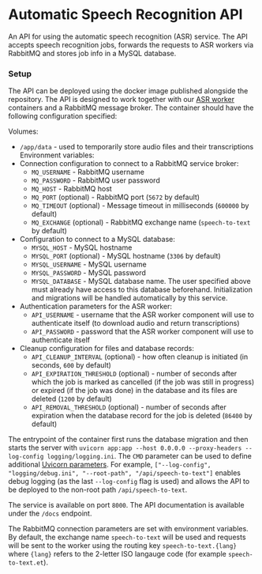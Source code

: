 # Automatic Speech Recognition API

An API for using the automatic speech recognition (ASR) service. The API accepts speech recognition jobs, forwards the
requests to ASR workers via RabbitMQ and stores job info in a MySQL database.

### Setup

The API can be deployed using the docker image published alongside the repository. The API is designed to work together
with our [ASR worker](https://github.com/TartuNLP/speech-to-text-worker) containers and a RabbitMQ message
broker. The container should have the following configuration specified:

Volumes:

- `/app/data` - used to temporarily store audio files and their transcriptions Environment variables:
- Connection configuration to connect to a RabbitMQ service broker:
    - `MQ_USERNAME` - RabbitMQ username
    - `MQ_PASSWORD` - RabbitMQ user password
    - `MQ_HOST` - RabbitMQ host
    - `MQ_PORT` (optional) - RabbitMQ port (`5672` by default)
    - `MQ_TIMEOUT` (optional) - Message timeout in milliseconds (`600000` by default)
    - `MQ_EXCHANGE` (optional) - RabbitMQ exchange name (`speech-to-text` by default)
- Configuration to connect to a MySQL database:
    - `MYSQL_HOST` - MySQL hostname
    - `MYSQL_PORT` (optional) - MySQL hostname (`3306` by default)
    - `MYSQL_USERNAME` - MySQL username
    - `MYSQL_PASSWORD` - MySQL password
    - `MYSQL_DATABASE` - MySQL database name. The user specified above must already have access to this database
      beforehand. Initialization and migrations will be handled automatically by this service.
- Authentication parameters for the ASR worker:
    - `API_USERNAME` - username that the ASR worker component will use to authenticate itself (to download audio and
      return transcriptions)
    - `API_PASSWORD` - password that the ASR worker component will use to authenticate itself
- Cleanup configuration for files and database records:
    - `API_CLEANUP_INTERVAL` (optional) - how often cleanup is initiated (in seconds, `600` by default)
    - `API_EXPIRATION_THRESHOLD` (optional) - number of seconds after which the job is marked as cancelled (if the job
      was still in progress) or expired (if the job was done) in the database and its files are deleted (`1200` by
      default)
    - `API_REMOVAL_THRESHOLD` (optional) - number of seconds after expiration when the database record for the job is
      deleted (`86400` by default)

The entrypoint of the container first runs the database migration and then starts the server
with `uvicorn app:app --host 0.0.0.0 --proxy-headers --log-config logging/logging.ini`. The
`CMD` parameter can be used to define additional [Uvicorn parameters](https://www.uvicorn.org/deployment/). For
example, `["--log-config", "logging/debug.ini", "--root-path", "/api/speech-to-text"]`
enables debug logging (as the last `--log-config` flag is used) and allows the API to be deployed to the non-root
path `/api/speech-to-text`.

The service is available on port `8000`. The API documentation is available under the `/docs` endpoint.

The RabbitMQ connection parameters are set with environment variables. By default, the exchange name `speech-to-text`
will be used and requests will be sent to the worker using the routing key `speech-to-text.{lang}` where `{lang}`
refers to the 2-letter ISO langauge code (for example `speech-to-text.et`).
